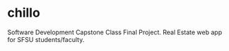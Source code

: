 # chillo
Software Development Capstone Class Final Project. Real Estate web app for SFSU students/faculty.
